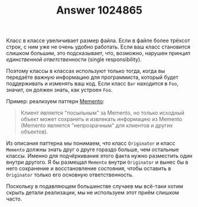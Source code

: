 ﻿---
title: "Answer 1024865"
se.owner.user_id: 182162
se.owner.display_name: "Mark Shevchenko"
se.owner.link: "https://ru.stackoverflow.com/users/182162/mark-shevchenko"
se.answer_id: 1024865
se.question_id: 1024325
se.post_type: answer
se.score: 7
se.is_accepted: False
---
<p>Класс в классе увеличивает размер файла. Если в файле более трёхсот строк, с ним уже не очень удобно работать. Если ваш класс становится слишком большим, это подсказывает, что, возможно, нарушен принцип <em>единственной ответственности</em> (single responsibility).</p>

<p>Поэтому классы в классах используют только тогда, когда вы передаёте важную информацию для программиста, который будет поддерживать и изменять ваш код. Если класс <code>Bar</code> находится в <code>Foo</code>, значит, он должен знать, как устроен <code>Foo</code>.</p>

<p>Пример: реализуем паттерн <a href="http://cpp-reference.ru/patterns/behavioral-patterns/memento/" rel="noreferrer">Memento</a>:</p>

<blockquote>
  <p>Клиент является "посыльным" за Memento, но только исходный объект может сохранять и извлекать информацию из Memento (Memento является "непрозрачным" для клиентов и других объектов). </p>
</blockquote>

<p>Из описания паттерна мы понимаем, что класс <code>Originator</code> и класс <code>Memento</code> должны знать друг о друге гораздо больше, чем остальные классы. Именно для подчёркивания этого факта нужно разместить один внутри другого. Я бы размещал <code>Memento</code> внутри <code>Originator</code> и вынес бы в него сохранение и восстановление состояния, чтобы оставить в <code>Originator</code> только его основную ответственность.</p>

<p>Поскольку в подавляющем большинстве случаев мы всё-таки хотим скрыть детали реализации, мы не используем этот приём слишком часто.</p>
